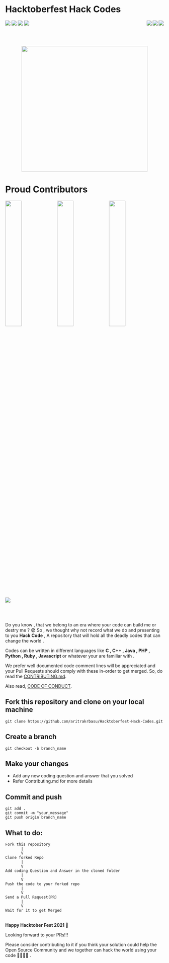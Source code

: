 # Hacktoberfest Hack Codes 

<img align = "right" src ="https://img.shields.io/github/watchers/aritrakrbasu/Hacktoberfest-Hack-Codes?style=social"> 
<img align = "right" src="https://img.shields.io/github/stars/aritrakrbasu/Hacktoberfest-Hack-Codes?style=social">    
<img align = "right" src ="https://img.shields.io/github/forks/aritrakrbasu/Hacktoberfest-Hack-Codes?style=social">

<img src="https://img.shields.io/github/contributors/aritrakrbasu/Hacktoberfest-Hack-Codes">  <img src="https://img.shields.io/tokei/lines/github/aritrakrbasu/Hacktoberfest-Hack-Codes">  <img src="https://img.shields.io/github/last-commit/aritrakrbasu/Hacktoberfest-Hack-Codes">   <img src="https://img.shields.io/github/languages/count/aritrakrbasu/Hacktoberfest-Hack-Codes">
 
<br><br>
<p align="center">
  <img src="https://hacktoberfest.digitalocean.com/_nuxt/img/logo-hacktoberfest-full.f42e3b1.svg" width="400">
</p>

# Proud Contributors
<p float="left">
  <img src="https://cdn140.picsart.com/236248854021212.png?type=webp&to=min&r=640" width="32%">
  <img src="https://cdn140.picsart.com/236248854021212.png?type=webp&to=min&r=640" width="32%">
  <img src="https://cdn140.picsart.com/236248854021212.png?type=webp&to=min&r=640" width="32%">
</p>
<a href="https://github.com/aritrakrbasu/Hacktoberfest-Hack-Codes/graphs/contributors">
  <img src="https://contrib.rocks/image?repo=aritrakrbasu/Hacktoberfest-Hack-Codes" />
</a>

<br><br>  
  
Do you know , that we belong to an era where your code can build me or destry me ? 😨 So , we thought why not record what we do and presenting to you **Hack Code** , A repository that will hold all the deadly codes that can change the world .

Codes can be written in different languages like **C , C++ , Java , PHP , Python , Ruby , Javascript** or whatever your are familiar with .

We prefer well documented code comment lines will be appreciated  and your Pull Requests should comply with these in-order to get merged. So, do read the [CONTRIBUTING.md](https://github.com/aritrakrbasu/Hacktoberfest-Hack-Codes/blob/main/CONTRIBUTING.md).

Also read, [CODE OF CONDUCT](https://github.com/aritrakrbasu/Hacktoberfest-Hack-Codes/blob/main/CODE_OF_CONDUCT.md).

## Fork this repository and clone on your local machine
```
git clone https://github.com/aritrakrbasu/Hacktoberfest-Hack-Codes.git
```

## Create a branch  
```
git checkout -b branch_name
```

## Make your changes
* Add any new coding question and answer that you solved
* Refer Contributing.md for more details

## Commit and push
```
git add .
git commit -m "your_message"
git push origin branch_name
```

## What to do:
```
Fork this repository 
       |
       V
Clone forked Repo
       |
       V
Add coding Question and Answer in the cloned folder 
       |
       V
Push the code to your forked repo 
       |
       V
Send a Pull Request(PR)
       |
       V
Wait for it to get Merged

```

<p>
  <br>
  <b>Happy Hacktober Fest 2021 🤩</b>
</p>

  

Looking forward to your PRs!!!

Please consider contributing to it if you think your solution could help the Open Source Community and we together can hack the world using your code 🏴‍☠️🏴‍☠️ .

